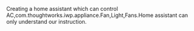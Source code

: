 Creating a home assistant which can control AC,com.thoughtworks.iwp.appliance.Fan,Light,Fans.Home assistant can only understand our instruction.